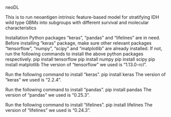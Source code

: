 neoDL

This is to run neoantigen intrinsic feature-based model for stratifying IDH wild type GBMs into subgroups with different survival and molecular characteristics

Installation
Python packages “keras”, “pandas” and “lifelines” are in need. Before installing “keras” package, make sure other relevant packages “tensorflow”, “numpy”, “scipy” and “matplotlib” are already installed. If not, run the following commands to install the above python packages respectively.
pip install tensorflow
pip install numpy 
pip install scipy
pip install matplotlib
The version of “tensorflow” we used is “1.13.0-rcl”.

Run the following command to install “keras”.
pip install keras
The version of “keras” we used is “2.2.4”.

Run the following command to install “pandas”.
pip install pandas
The version of “pandas” we used is “0.25.3”.

Run the following command to install “lifelines”.
pip install lifelines
The version of “lifelines” we used is “0.24.3”.



